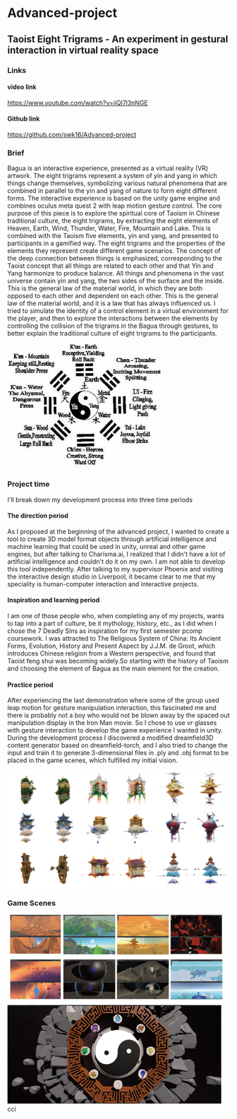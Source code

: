 # Advanced-project
## Taoist Eight Trigrams - An experiment in gestural interaction in virtual reality space
### Links
#### video link
https://www.youtube.com/watch?v=iiQl7l3nNGE
#### Github link
https://github.com/swk16/Advanced-project
### Brief
Bagua is an interactive experience, presented as a virtual reality (VR) artwork. The eight trigrams represent a system of yin and yang in which things change themselves, symbolizing various natural phenomena that are combined in parallel to the yin and yang of nature to form eight different forms. The interactive experience is based on the unity game engine and combines oculus meta quest 2 with leap motion gesture control.
The core purpose of this piece is to explore the spiritual core of Taoism in Chinese traditional culture, the eight trigrams, by extracting the eight elements of Heaven, Earth, Wind, Thunder, Water, Fire, Mountain and Lake. This is combined with the Taoism five elements, yin and yang, and presented to participants in a gamified way. The eight trigrams and the properties of the elements they represent create different game scenarios. The concept of the deep connection between things is emphasized, corresponding to the Taoist concept that all things are related to each other and that Yin and Yang harmonize to produce balance. All things and phenomena in the vast universe contain yin and yang, the two sides of the surface and the inside. This is the general law of the material world, in which they are both opposed to each other and dependent on each other. This is the general law of the material world, and it is a law that has always influenced us.
I tried to simulate the identity of a control element in a virtual environment for the player, and then to explore the interactions between the elements by controlling the collision of the trigrams in the Bagua through gestures, to better explain the traditional culture of eight trigrams to the participants.


![](images/1.jpg)


### Project time

I'll break down my development process into three time periods
#### The direction period
As I proposed at the beginning of the advanced project, I wanted to create a tool to create 3D model format objects through artificial intelligence and machine learning that could be used in unity, unreal and other game engines, but after talking to Charisma.ai, I realized that I didn't have a lot of artificial intelligence and couldn't do it on my own. I am not able to develop this tool independently.
After talking to my supervisor Phoenix and visiting the interactive design studio in Liverpool, it became clear to me that my speciality is human-computer interaction and interactive projects.
#### Inspiration and learning period
I am one of those people who, when completing any of my projects, wants to tap into a part of culture, be it mythology, history, etc., as I did when I chose the 7 Deadly Sins as inspiration for my first semester pcomp coursework.
I was attracted to The Religious System of China: Its Ancient Forms, Evolution, History and Present Aspect by J.J.M. de Groot, which introduces Chinese religion from a Western perspective, and found that Taoist feng shui was becoming widely.So starting with the history of Taoism and choosing the element of Bagua as the main element for the creation.
#### Practice period
After experiencing the last demonstration where some of the group used leap motion for gesture manipulation interaction, this fascinated me and there is probably not a boy who would not be blown away by the spaced out manipulation display in the Iron Man movie. So I chose to use vr glasses with gesture interaction to develop the game experience I wanted in unity.
During the development process I discovered a modified dreamfield3D content generator based on dreamfield-torch, and I also tried to change the input and train it to generate 3-dimensional files in .ply and .obj format to be placed in the game scenes, which fulfilled my initial vision.

![](images/AI.png)

### Game Scenes
![](images/2.png)
cci
